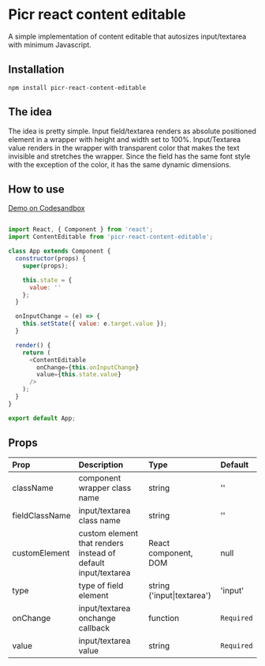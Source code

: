 # Picr react content editable
A simple implementation of content editable that autosizes input/textarea with minimum Javascript.

## Installation
`npm install picr-react-content-editable`

## The idea
The idea is pretty simple. Input field/textarea renders as absolute positioned element in a wrapper with height and width set to 100%. Input/Textarea value renders in the wrapper with transparent color that makes the text invisible and stretches the wrapper.
Since the field has the same font style with the exception of the color, it has the same dynamic dimensions.


## How to use

[Demo on Codesandbox](https://codesandbox.io/s/kk84o6r9pr)

```javascript

import React, { Component } from 'react';
import ContentEditable from 'picr-react-content-editable';

class App extends Component {
  constructor(props) {
    super(props);

    this.state = {
      value: ''
    };
  }

  onInputChange = (e) => {
    this.setState({ value: e.target.value });
  }

  render() {
    return (
      <ContentEditable
        onChange={this.onInputChange}
        value={this.state.value}
      />
    );
  }
}

export default App;

```
## Props


| Prop          | Description                  | Type   | Default |
|:--------------|:-----------------------------|:-------|:--------|
|className      | component wrapper class name | string | '' |
|fieldClassName | input/textarea class name | string | '' |
|customElement  | custom element that renders instead of default input/textarea | React component, DOM | null
|type           | type of field element | string ('input\|textarea') | 'input'
|onChange       | input/textarea onchange callback | function | `Required`
| value         | input/textarea value | string | `Required`
